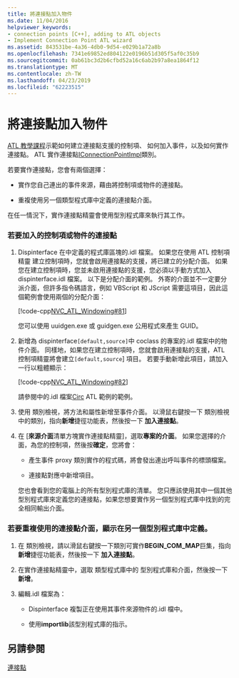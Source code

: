 ```yaml
---
title: 將連接點加入物件
ms.date: 11/04/2016
helpviewer_keywords:
- connection points [C++], adding to ATL objects
- Implement Connection Point ATL wizard
ms.assetid: 843531be-4a36-4db0-9d54-e029b1a72a8b
ms.openlocfilehash: 7341e69852ed804122e0196b51d305f5af0c35b9
ms.sourcegitcommit: 0ab61bc3d2b6cfbd52a16c6ab2b97a8ea1864f12
ms.translationtype: MT
ms.contentlocale: zh-TW
ms.lasthandoff: 04/23/2019
ms.locfileid: "62223515"
---
```

# <a name="adding-connection-points-to-an-object"></a>將連接點加入物件

[ATL 教學課程](../atl/active-template-library-atl-tutorial.md)示範如何建立連接點支援的控制項、 如何加入事件，以及如何實作連接點。 ATL 實作連接點[IConnectionPointImpl](../atl/reference/iconnectionpointimpl-class.md)類別。

若要實作連接點，您會有兩個選擇：

- 實作您自己連出的事件來源，藉由將控制項或物件的連接點。

- 重複使用另一個類型程式庫中定義的連接點介面。

在任一情況下，實作連接點精靈會使用型別程式庫來執行其工作。

### <a name="to-add-a-connection-point-to-a-control-or-object"></a>若要加入的控制項或物件的連接點

1. Dispinterface 在中定義的程式庫區塊的.idl 檔案。 如果您在使用 ATL 控制項精靈 建立控制項時，您就會啟用連接點的支援，將已建立的分配介面。 如果您在建立控制項時，您並未啟用連接點的支援，您必須以手動方式加入 dispinterface.idl 檔案。 以下是分配介面的範例。 外寄的介面並不一定要分派介面，但許多指令碼語言，例如 VBScript 和 JScript 需要這項目，因此這個範例會使用兩個的分配介面：

   [!code-cpp[NVC_ATL_Windowing#81](../atl/codesnippet/cpp/adding-connection-points-to-an-object_1.idl)]

   您可以使用 uuidgen.exe 或 guidgen.exe 公用程式來產生 GUID。

2. 新增為 dispinterface`[default,source]`中 coclass 的專案的.idl 檔案中的物件介面。 同樣地，如果您在建立控制項時，您就會啟用連接點的支援，ATL 控制項精靈將會建立`[default,source`] 項目。 若要手動新增此項目，請加入一行以粗體顯示：

   [!code-cpp[NVC_ATL_Windowing#82](../atl/codesnippet/cpp/adding-connection-points-to-an-object_2.idl)]

   請參閱中的.idl 檔案[Circ](../overview/visual-cpp-samples.md) ATL 範例的範例。

3. 使用 類別檢視，將方法和屬性新增至事件介面。 以滑鼠右鍵按一下 類別檢視中的類別，指向**新增**捷徑功能表，然後按一下 **加入連接點**。

4. 在 [**來源介面**清單方塊實作連接點精靈]，選取**專案的介面**。 如果您選擇的介面，為您的控制項，然後按**確定**，您將會：

   - 產生事件 proxy 類別實作的程式碼，將會發出連出呼叫事件的標頭檔案。

   - 連接點對應中新增項目。

   您也會看到您的電腦上的所有型別程式庫的清單。 您只應該使用其中一個其他型別程式庫來定義您的連接點，如果您想要實作另一個型別程式庫中找到的完全相同輸出介面。

### <a name="to-reuse-a-connection-point-interface-defined-in-another-type-library"></a>若要重複使用的連接點介面，顯示在另一個型別程式庫中定義。

1. 在 類別檢視，請以滑鼠右鍵按一下類別可實作**BEGIN_COM_MAP**巨集，指向**新增**捷徑功能表，然後按一下 **加入連接點**。

2. 在實作連接點精靈中，選取 類型程式庫中的 型別程式庫和介面，然後按一下**新增**。

3. 編輯.idl 檔案為：

   - Dispinterface 複製正在使用其事件來源物件的.idl 檔中。

   - 使用**importlib**該型別程式庫的指示。

## <a name="see-also"></a>另請參閱

[連接點](../atl/atl-connection-points.md)
